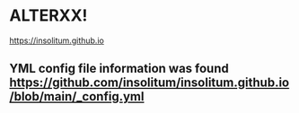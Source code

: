 # ALTERXX!
https://insolitum.github.io

## YML config file information was found https://github.com/insolitum/insolitum.github.io/blob/main/_config.yml
